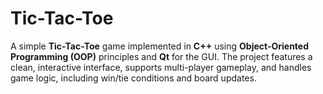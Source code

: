 # Tic-Tac-Toe
A simple **Tic-Tac-Toe** game implemented in **C++** using **Object-Oriented Programming (OOP)** principles and **Qt** for the GUI. The project features a clean, interactive interface, supports multi-player gameplay, and handles game logic, including win/tie conditions and board updates.
